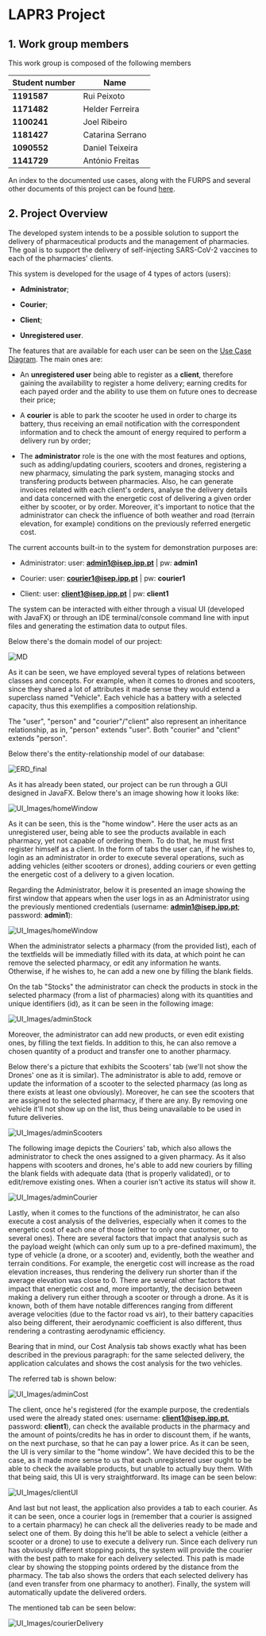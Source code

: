 # LAPR3 Project


## 1. Work group members ###

This work group is composed of the following members

| Student number	     | Name			          |
|----------------------|--------------------|
| **1191587**          | Rui Peixoto        |
| **1171482**          | Helder Ferreira    |
| **1100241**          | Joel Ribeiro       |
| **1181427**          | Catarina Serrano   |
| **1090552**          | Daniel Teixeira    |
| **1141729**          | António Freitas    |

An index to the documented use cases, along with the FURPS and several other documents of this project can be found [here](Index.md).

## 2. Project Overview

The developed system intends to be a possible solution to support the delivery of pharmaceutical
products and the management of pharmacies. The goal is to support the delivery of self-injecting SARS-CoV-2 vaccines to each of the pharmacies' clients.

This system is developed for the usage of 4 types of actors (users):

* **Administrator**;

* **Courier**;

* **Client**;

* **Unregistered user**. 
 
The features that are available for each user can be seen on the [Use Case Diagram](DUC.md).
The main ones are:

* An **unregistered user** being able to register as a **client**, therefore gaining the availability to register a home delivery; earning credits for each payed order and the ability to use them on future ones to decrease their price;

* A **courier** is able to park the scooter he used in order to charge its battery, thus receiving an email notification with the correspondent information and to check the amount of energy required to perform a delivery run by order;

* The **administrator** role is the one with the most features and options, such as adding/updating couriers, scooters and drones, registering a new pharmacy, simulating the park system, managing stocks and transfering products between pharmacies. Also, he can generate invoices related with each client's orders, analyse the delivery details and data concerned with the energetic cost of delivering a given order either by scooter, or by order. Moreover, it's important to notice that the administrator can check the influence of both weather and road (terrain elevation, for example) conditions on the previously referred energetic cost.


The current accounts built-in to the system for demonstration purposes are:

* Administrator:
user: **admin1@isep.ipp.pt** | pw: **admin1**

* Courier:
user: **courier1@isep.ipp.pt** | pw: **courier1**

* Client:
user: **client1@isep.ipp.pt** | pw: **client1**

The system can be interacted with either through a visual UI (developed with JavaFX) or through an IDE terminal/console command line with input files and generating the estimation data to output files.


Below there's the domain model of our project:

![MD](MD.svg)

As it can be seen, we have employed several types of relations between classes and concepts. For example, when it comes to drones and scooters, since they shared a lot of attributes it made sense they would extend a superclass named "Vehicle". Each vehicle has a battery with a selected capacity, thus this exemplifies a composition relationship.

The "user", "person" and "courier"/"client" also represent an inheritance relationship, as in, "person" extends "user". Both "courier" and "client" extends "person".

Below there's the entity-relationship model of our database:

![ERD_final](ERD_final.jpg)

As it has already been stated, our project can be run through a GUI designed in JavaFX. Below there's an image showing how it looks like:

![UI_Images/homeWindow](UI_Images/homeWindow.JPG)

As it can be seen, this is the "home window". Here the user acts as an unregistered user, being able to see the products available in each pharmacy, yet not capable of ordering them. To do that, he must first register himself as a client.
In the form of tabs the user can, if he wishes to, login as an administrator in order to execute several operations, such as adding vehicles (either scooters or drones), adding couriers or even getting the energetic cost of a delivery to a given location.

Regarding the Administrator, below it is presented an image showing the first window that appears when the user logs in as an Administrator using the previously mentioned credentials (username: **admin1@isep.ipp.pt**; password: **admin1**):

![UI_Images/homeWindow](UI_Images/LoginAsAdmin.JPG)

When the administrator selects a pharmacy (from the provided list), each of the textfields will be immediatly filled with its data, at which point he can remove the selected pharmacy, or edit any information he wants. Otherwise, if he wishes to, he can add a new one by filling the blank fields.

On the tab "Stocks" the administrator can check the products in stock in the selected pharmacy (from a list of pharmacies) along with its quantities and unique identifiers (id), as it can be seen in the following image:

![UI_Images/adminStock](UI_Images/adminStock.JPG)

Moreover, the administrator can add new products, or even edit existing ones, by filling the text fields. In addition to this, he can also remove a chosen quantity of a product and transfer one to another pharmacy.

Below there's a picture that exhibits the Scooters' tab (we'll not show the Drones' one as it is similar). The administrator is able to add, remove or update the information of a scooter to the selected pharmacy (as long as there exists at least one obviously). Moreover, he can see the scooters that are assigned to the selected pharmacy, if there are any.
By removing one vehicle it'll not show up on the list, thus being unavailable to be used in future deliveries.

![UI_Images/adminScooters](UI_Images/adminScooters.JPG)

The following image depicts the Couriers' tab, which also allows the administrator to check the ones assigned to a given pharmacy. As it also happens with scooters and drones, he's able to add new couriers by filling the blank fields with adequate data (that is properly validated), or to edit/remove existing ones.
When a courier isn't active its status will show it.

![UI_Images/adminCourier](UI_Images/adminCourier.JPG)

Lastly, when it comes to the functions of the administrator, he can also execute a cost analysis of the deliveries, especially when it comes to the energetic cost of each one of those (either to only one customer, or to several ones). There are several factors that impact that analysis such as the payload weight (which can only sum up to a pre-defined maximum), the type of vehicle (a drone, or a scooter) and, evidently, both the weather and terrain conditions. For example, the energetic cost will increase as the road elevation increases, thus rendering the delivery run shorter than if the average elevation was close to 0. 
There are several other factors that impact that energetic cost and, more importantly, the decision between making a delivery run either through a scooter or through a drone. As it is known, both of them have notable differences ranging from different average velocities (due to the factor road vs air), to their battery capacities also being different, their aerodynamic coefficient is also different, thus rendering a contrasting aerodynamic efficiency.

Bearing that in mind, our Cost Analysis tab shows exactly what has been described in the previous paragraph: for the same selected delivery, the application calculates and shows the cost analysis for the two vehicles.

The referred tab is shown below:

![UI_Images/adminCost](UI_Images/adminCost.JPG)

The client, once he's registered (for the example purpose, the credentials used were the already stated ones: username: **client1@isep.ipp.pt**, password: **client1**), can check the available products in the pharmacy and the amount of points/credits he has in order to discount them, if he wants, on the next purchase, so that he can pay a lower price.
As it can be seen, the UI is very similar to the "home window". We have decided this to be the case, as it made more sense to us that each unregistered user ought to be able to check the available products, but unable to actually buy them.
With that being said, this UI is very straightforward. Its image can be seen below:

![UI_Images/clientUI](UI_Images/clientUI.JPG)

And last but not least, the application also provides a tab to each courier. 
As it can be seen, once a courier logs in (remember that a courier is assigned to a certain pharmacy) he can check all the deliveries ready to be made and select one of them. By doing this he'll be able to select a vehicle (either a scooter or a drone) to use to execute a delivery run. Since each delivery run has obviously different stopping points, the system will provide the courier with the best path to make for each delivery selected. 
This path is made clear by showing the stopping points ordered by the distance from the pharmacy. 
The tab also shows the orders that each selected delivery has (and even transfer from one pharmacy to another).
Finally, the system will automatically update the delivered orders.

The mentioned tab can be seen below:

![UI_Images/courierDelivery](UI_Images/courierDelivery.png)
